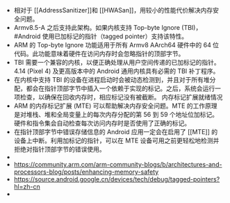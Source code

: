 - 相对于 [[AddressSanitizer]]和 [[HWASan]]，用较小的性能代价解决内存安全问题。
- Armv8.5-A 之后支持此架构。如果内核支持 Top-byte Ignore (TBI)， #Android 使用已加标记的指针（tagged pointer）支持该特性。
- ARM 的 Top-byte Ignore 功能适用于所有 Armv8 AArch64 硬件中的 64 位代码。此功能意味着硬件在访问内存时会忽略指针的顶部字节。
- TBI 需要一个兼容的内核，以便正确处理从用户空间传递的已加标记的指针。4.14 (Pixel 4) 及更高版本中的 Android 通用内核具有必需的 TBI 补丁程序。
- 在内核中支持 TBI 的设备在进程启动时会被动态检测到，并且对于所有堆分配，都会在指针顶部字节中插入一个依赖于实现的标记。之后，系统会运行一项检查，以确保在回收内存时，相应标记没有被截断。
  内存标记扩展就绪情况
- ARM 的内存标记扩展 (MTE) 可以帮助解决内存安全问题。MTE 的工作原理是对堆栈、堆和全局变量上的每次内存分配的第 56 到 59 个地址位加标记。硬件和指令集会自动检查每次访问内存时是否使用了正确的标记。
- 在指针顶部字节中错误存储信息的 Android 应用一定会在启用了 [[MTE]] 的设备上中断。利用加标记的指针，可以在 MTE 设备可用之前更轻松地检测并拒绝对指针顶部字节的错误使用。
-
- https://community.arm.com/arm-community-blogs/b/architectures-and-processors-blog/posts/enhancing-memory-safety
- https://source.android.google.cn/devices/tech/debug/tagged-pointers?hl=zh-cn
-